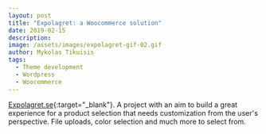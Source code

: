 ```yaml
---
layout: post
title: "Expolagret: a Woocommerce solution"
date: 2019-02-15
description: 
image: /assets/images/expolagret-gif-02.gif
author: Mykolas Tikuisis
tags: 
  - Theme development
  - Wordpress
  - Woocommerce
---
```


[Expolagret.se](https://www.expolagret.se/){:target="_blank"}. A project with an aim to build a great experience for a product selection that needs customization from the user's perspective. File uploads, color selection and much more to select from.

